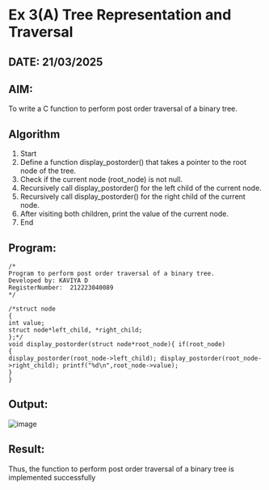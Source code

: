 # Ex 3(A) Tree Representation and Traversal
## DATE: 21/03/2025
## AIM:
To write a C function to perform post order traversal of a binary tree.

## Algorithm
1.	Start
2.	Define a function display_postorder() that takes a pointer to the root node of the tree.
3.	Check if the current node (root_node) is not null.
4.	Recursively call display_postorder() for the left child of the current node.
5.	Recursively call display_postorder() for the right child of the current node.
6.	After visiting both children, print the value of the current node.
7.	End


## Program:
```
/*
Program to perform post order traversal of a binary tree.
Developed by: KAVIYA D
RegisterNumber:  212223040089
*/

/*struct node
{
int value;
struct node*left_child, *right_child;
};*/
void display_postorder(struct node*root_node){ if(root_node)
{
display_postorder(root_node->left_child); display_postorder(root_node->right_child); printf("%d\n",root_node->value);
}
}

```

## Output:

![image](https://github.com/user-attachments/assets/34f755c6-270d-40a2-9653-aad65d2e2b35)


## Result:
Thus, the function to perform post order traversal of a binary tree is implemented successfully
